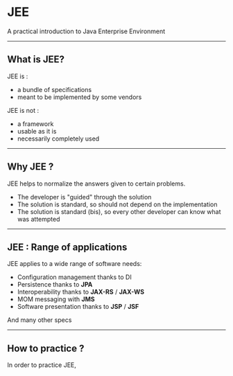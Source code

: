 # JEE

A practical introduction to Java Enterprise Environment

---

## What is JEE?

JEE is :
- a bundle of specifications
- meant to be implemented by some vendors

JEE is not :
- a framework
- usable as it is
- necessarily completely used

---

## Why JEE ?

JEE helps to normalize the answers given to certain problems.
- The developer is "guided" through the solution
- The solution is standard, so should not depend on the implementation
- The solution is standard (bis), so every other developer can know what was attempted

--- 


## JEE : Range of applications

JEE applies to a wide range of software needs:
- Configuration management thanks to DI
- Persistence thanks to **JPA**
- Interoperability thanks to **JAX-RS** / **JAX-WS**
- MOM messaging with **JMS**
- Software presentation thanks to **JSP** / **JSF**

And many other specs

---

## How to practice ?

In order to practice JEE, 
